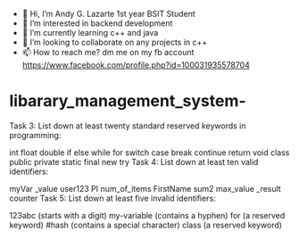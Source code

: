 - 👋 Hi, I’m Andy G. Lazarte 1st year BSIT Student
- 👀 I’m interested in backend development
- 🌱 I’m currently learning c++ and java
- 💞️ I’m looking to collaborate on any projects in c++
- 📫 How to reach me? dm me on my fb account https://www.facebook.com/profile.php?id=100031935578704

<!---
andytechh/andytechh is a ✨ special ✨ repository because its `README.md` (this file) appears on your GitHub profile.
You can click the Preview link to take a look at your changes.
--->
# libarary_management_system-

Task 3: List down at least twenty standard reserved keywords in programming:

int
float
double
if
else
while
for
switch
case
break
continue
return
void
class
public
private
static
final
new
try
Task 4: List down at least ten valid identifiers:

myVar
_value
user123
PI
num_of_items
FirstName
sum2
max_value
_result
counter
Task 5: List down at least five invalid identifiers:

123abc (starts with a digit)
my-variable (contains a hyphen)
for (a reserved keyword)
#hash (contains a special character)
class (a reserved keyword)
